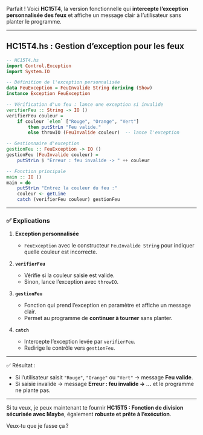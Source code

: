 Parfait ! Voici **HC15T4**, la version fonctionnelle qui **intercepte l’exception personnalisée des feux** et affiche un message clair à l’utilisateur sans planter le programme.

---

## **HC15T4.hs : Gestion d’exception pour les feux**

```haskell
-- HC15T4.hs
import Control.Exception
import System.IO

-- Définition de l'exception personnalisée
data FeuException = FeuInvalide String deriving (Show)
instance Exception FeuException

-- Vérification d'un feu : lance une exception si invalide
verifierFeu :: String -> IO ()
verifierFeu couleur =
    if couleur `elem` ["Rouge", "Orange", "Vert"]
        then putStrLn "Feu valide."
        else throwIO (FeuInvalide couleur)  -- lance l'exception

-- Gestionnaire d'exception
gestionFeu :: FeuException -> IO ()
gestionFeu (FeuInvalide couleur) =
    putStrLn $ "Erreur : feu invalide -> " ++ couleur

-- Fonction principale
main :: IO ()
main = do
    putStrLn "Entrez la couleur du feu :"
    couleur <- getLine
    catch (verifierFeu couleur) gestionFeu
```

---

### ✅ Explications

1. **Exception personnalisée**

   * `FeuException` avec le constructeur `FeuInvalide String` pour indiquer quelle couleur est incorrecte.

2. **`verifierFeu`**

   * Vérifie si la couleur saisie est valide.
   * Sinon, lance l’exception avec `throwIO`.

3. **`gestionFeu`**

   * Fonction qui prend l’exception en paramètre et affiche un message clair.
   * Permet au programme de **continuer à tourner** sans planter.

4. **`catch`**

   * Intercepte l’exception levée par `verifierFeu`.
   * Redirige le contrôle vers `gestionFeu`.

---

✅ Résultat :

* Si l’utilisateur saisit `"Rouge"`, `"Orange"` ou `"Vert"` → message **Feu valide**.
* Si saisie invalide → message **Erreur : feu invalide -> …** et le programme ne plante pas.

---

Si tu veux, je peux maintenant te fournir **HC15T5 : Fonction de division sécurisée avec Maybe**, également **robuste et prête à l’exécution**.

Veux‑tu que je fasse ça ?
